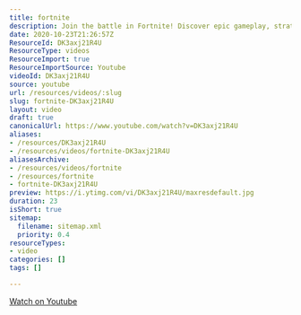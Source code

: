 ```yaml
---
title: fortnite
description: Join the battle in Fortnite! Discover epic gameplay, strategies, and thrilling moments as players compete to be the last one standing.
date: 2020-10-23T21:26:57Z
ResourceId: DK3axj21R4U
ResourceType: videos
ResourceImport: true
ResourceImportSource: Youtube
videoId: DK3axj21R4U
source: youtube
url: /resources/videos/:slug
slug: fortnite-DK3axj21R4U
layout: video
draft: true
canonicalUrl: https://www.youtube.com/watch?v=DK3axj21R4U
aliases:
- /resources/DK3axj21R4U
- /resources/videos/fortnite-DK3axj21R4U
aliasesArchive:
- /resources/videos/fortnite
- /resources/fortnite
- fortnite-DK3axj21R4U
preview: https://i.ytimg.com/vi/DK3axj21R4U/maxresdefault.jpg
duration: 23
isShort: true
sitemap:
  filename: sitemap.xml
  priority: 0.4
resourceTypes:
- video
categories: []
tags: []

---
```

  
 [Watch on Youtube](https://www.youtube.com/watch?v=DK3axj21R4U)
